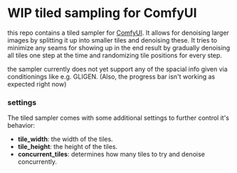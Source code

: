 # WIP tiled sampling for ComfyUI

this repo contains a tiled sampler for [ComfyUI](https://github.com/comfyanonymous/ComfyUI). It allows for denoising larger images by splitting it up into smaller tiles and denoising these. It tries to minimize any seams for showing up in the end result by gradually denoising all tiles one step at the time and randomizing tile positions for every step.

the sampler currently does not yet support any of the spacial info given via conditionings like e.g. GLIGEN. (Also, the progress bar isn't working as expected right now)

### settings

The tiled sampler comes with some additional settings to further control it's behavior:

- **tile_width**: the width of the tiles.
- **tile_height**: the height of the tiles.
- **concurrent_tiles**: determines how many tiles to try and denoise concurrently.